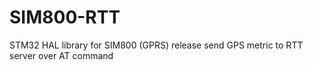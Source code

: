 # SIM800-RTT
STM32 HAL library for SIM800 (GPRS) release send GPS metric to RTT server over AT command
